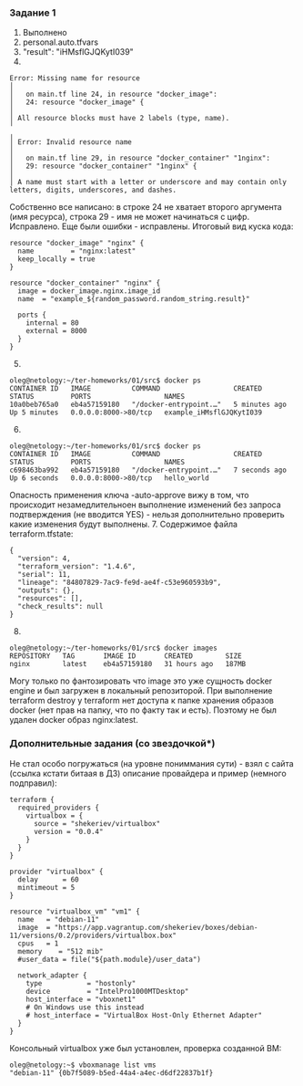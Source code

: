 ### Задание 1
1. Выполнено
2. personal.auto.tfvars
3. "result": "iHMsflGJQKytI039"
4.
  ```
 Error: Missing name for resource
│ 
│   on main.tf line 24, in resource "docker_image":
│   24: resource "docker_image" {
│ 
│ All resource blocks must have 2 labels (type, name).
╵
╷
│ Error: Invalid resource name
│ 
│   on main.tf line 29, in resource "docker_container" "1nginx":
│   29: resource "docker_container" "1nginx" {
│ 
│ A name must start with a letter or underscore and may contain only letters, digits, underscores, and dashes.
   ```

Собственно все написано: в строке 24 не хватает второго аргумента (имя ресурса), строка 29 - имя не может начинаться с цифр. Исправлено.
Еще были ошибки - исправлены.
Итоговый вид куска кода:
```
resource "docker_image" "nginx" {
  name         = "nginx:latest"
  keep_locally = true
}

resource "docker_container" "nginx" {
  image = docker_image.nginx.image_id
  name  = "example_${random_password.random_string.result}"

  ports {
    internal = 80
    external = 8000
  }
}
```
5.
```
oleg@netology:~/ter-homeworks/01/src$ docker ps
CONTAINER ID   IMAGE          COMMAND                  CREATED         STATUS         PORTS                  NAMES
10a0beb765a0   eb4a57159180   "/docker-entrypoint.…"   5 minutes ago   Up 5 minutes   0.0.0.0:8000->80/tcp   example_iHMsflGJQKytI039
```
6.
```
oleg@netology:~/ter-homeworks/01/src$ docker ps
CONTAINER ID   IMAGE          COMMAND                  CREATED         STATUS         PORTS                  NAMES
c698463ba992   eb4a57159180   "/docker-entrypoint.…"   7 seconds ago   Up 6 seconds   0.0.0.0:8000->80/tcp   hello_world
```
Опасность применения ключа -auto-approve вижу в том, что происходит незамедлительноен выполнение изменений без запроса подтверждения (не вводится YES) - нельзя дополнительно проверить какие изменения будут выполнены.
7. Cодержимое файла terraform.tfstate:
```
{
  "version": 4,
  "terraform_version": "1.4.6",
  "serial": 11,
  "lineage": "84807829-7ac9-fe9d-ae4f-c53e960593b9",
  "outputs": {},
  "resources": [],
  "check_results": null
}
```
8.
```
oleg@netology:~/ter-homeworks/01/src$ docker images
REPOSITORY   TAG       IMAGE ID       CREATED        SIZE
nginx        latest    eb4a57159180   31 hours ago   187MB
```
Могу только по фантозировать что image это уже сущность docker engine и был загружен в локальный репозиторой. При выполнение terraform destroy у terraform нет доступа к папке хранения образов docker (нет прав на папку, что по факту так и есть).
Поэтому не был удален docker образ nginx:latest.

### Дополнительные задания (со звездочкой*)
Не стал особо погружаться (на уровне пониммания сути) - взял с сайта (ссылка кстати битаая в ДЗ) описание провайдера и пример (немного подправил):
```
terraform {
  required_providers {
    virtualbox = {
      source = "shekeriev/virtualbox"
      version = "0.0.4"
    }
  }
}

provider "virtualbox" {
  delay      = 60
  mintimeout = 5
}

resource "virtualbox_vm" "vm1" {
  name   = "debian-11"
  image  = "https://app.vagrantup.com/shekeriev/boxes/debian-11/versions/0.2/providers/virtualbox.box"
  cpus   = 1
  memory    = "512 mib"
  #user_data = file("${path.module}/user_data")

  network_adapter {
    type           = "hostonly"
    device         = "IntelPro1000MTDesktop"
    host_interface = "vboxnet1"
    # On Windows use this instead
    # host_interface = "VirtualBox Host-Only Ethernet Adapter"
  }
}
```
Консольный virtualbox уже был установлен, проверка созданной ВМ:
```
oleg@netology:~$ vboxmanage list vms
"debian-11" {0b7f5089-b5ed-44a4-a4ec-d6df22837b1f}
```
